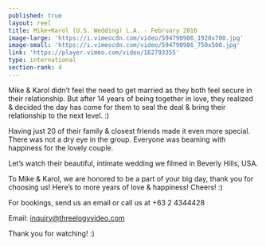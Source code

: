 ```yaml
---
published: true
layout: reel
title: Mike+Karol (U.S. Wedding) L.A. - February 2016
image-large: 'https://i.vimeocdn.com/video/594790986_1920x700.jpg'
image-small: 'https://i.vimeocdn.com/video/594790986_750x500.jpg'
link: 'https://player.vimeo.com/video/162793355'
type: international
section-rank: 4
---
```

Mike & Karol didn’t feel the need to get married as they both feel secure in their relationship. But after 14 years of being together in love, they realized & decided the day has come for them to seal the deal & bring their relationship to the next level. :)

Having just 20 of their family & closest friends made it even more special. There was not a dry eye in the group. Everyone was beaming with happiness for the lovely couple.

Let’s watch their beautiful, intimate wedding we filmed in Beverly Hills, USA.

To Mike & Karol, we are honored to be a part of your big day, thank you for choosing us! Here’s to more years of love & happiness! Cheers! :)

For bookings, send us an email or call us at +63 2 4344428

Email: inquiry@threelogyvideo.com

Thank you for watching! :)
